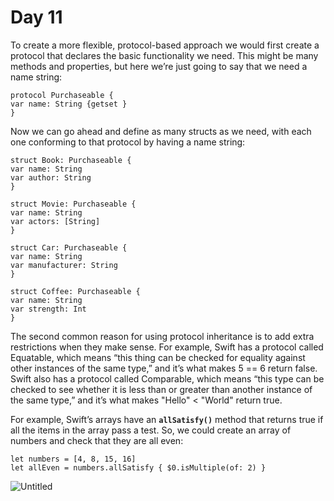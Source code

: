 # Day 11

To create a more flexible, protocol-based approach we would first create a protocol that declares the basic functionality we need. This might be many methods and properties, but here we’re just going to say that we need a name string:

```
protocol Purchaseable {
var name: String {getset }
}
```

Now we can go ahead and define as many structs as we need, with each one conforming to that protocol by having a name string:

```
struct Book: Purchaseable {
var name: String
var author: String
}

struct Movie: Purchaseable {
var name: String
var actors: [String]
}

struct Car: Purchaseable {
var name: String
var manufacturer: String
}

struct Coffee: Purchaseable {
var name: String
var strength: Int
}
```

The second common reason for using protocol inheritance is to add extra restrictions when they make sense. For example, Swift has a protocol called Equatable, which means “this thing can be checked for equality against other instances of the same type,” and it’s what makes 5 == 6 return false. Swift also has a protocol called Comparable, which means “this type can be checked to see whether it is less than or greater than another instance of the same type,” and it’s what makes "Hello" < "World" return true.

For example, Swift’s arrays have an **`allSatisfy()`** method that returns true if all the items in the array pass a test. So, we could create an array of numbers and check that they are all even:

```
let numbers = [4, 8, 15, 16]
let allEven = numbers.allSatisfy { $0.isMultiple(of: 2) }
```

![Untitled](Day%2011%208fdab9e63b8c4e4ba4583309fbdc2acf/Untitled.png)